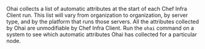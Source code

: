 Ohai collects a list of automatic attributes at the start of each Chef
Infra Client run. This list will vary from organization to organization,
by server type, and by the platform that runs those servers. All the
attributes collected by Ohai are unmodifiable by Chef Infra Client. Run
the `ohai` command on a system to see which automatic attributes Ohai
has collected for a particular node.
